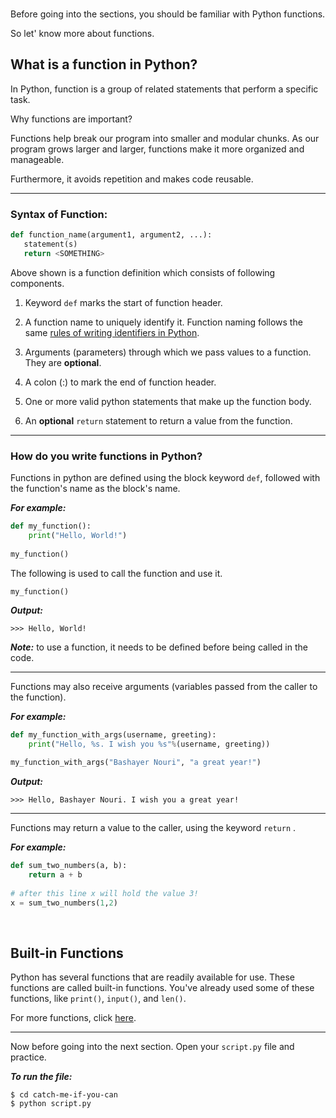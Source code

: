 ﻿<br>

Before going into the sections, you should be familiar with Python functions. 

So let' know more about functions.

## What is a function in Python?

In Python, function is a group of related statements that perform a specific task.

Why functions are important?

Functions help break our program into smaller and modular chunks. As our program grows larger and larger, functions make it more organized and manageable.

Furthermore, it avoids repetition and makes code reusable.

---

### Syntax of Function:

```python
def function_name(argument1, argument2, ...):
   statement(s)
   return <SOMETHING>
```


Above shown is a function definition which consists of following components.

1.  Keyword  `def`  marks the start of function header.

3.  A function name to uniquely identify it. Function naming follows the same  [rules of writing identifiers in Python](https://www.programiz.com/python-programming/keywords-identifier#rules "Identifier Rule in Python").
4.  Arguments (parameters) through which we pass values to a function. They are **optional**.
5.  A colon (:) to mark the end of function header.

7.  One or more valid python statements that make up the function body.
8.  An **optional**  `return`  statement to return a value from the function.

----

### How do you write functions in Python?

Functions in python are defined using the block keyword `def`, followed with the function's name as the block's name. 

***For example:***

```python
def my_function():
    print("Hello, World!")
    
my_function()
```

The following is used to call the function and use it.

```python
my_function()
```

 
 ***Output:***
```
>>> Hello, World!
```

***Note:*** to use a function, it needs to be defined before being called in the code.


---
Functions may also receive arguments (variables passed from the caller to the function). 

***For example:***
    
```python
def my_function_with_args(username, greeting):
    print("Hello, %s. I wish you %s"%(username, greeting))

my_function_with_args("Bashayer Nouri", "a great year!")
```


 ***Output:***

```
>>> Hello, Bashayer Nouri. I wish you a great year!
```
----
Functions may return a value to the caller, using the keyword  ```return``` . 

***For example:***
    
```python
def sum_two_numbers(a, b):
    return a + b
    
# after this line x will hold the value 3!
x = sum_two_numbers(1,2)
```

    

<br>

## Built-in Functions


Python has several functions that are readily available for use. These functions are called built-in functions. You've already used some of these functions, like  `print()`,  `input()`, and  `len()`.

For more functions, click  [here](https://docs.python.org/3/library/functions.html).

----
Now before going into the next section. Open your ```script.py``` file and practice. 

***To run the file:***

    $ cd catch-me-if-you-can
    $ python script.py
    

